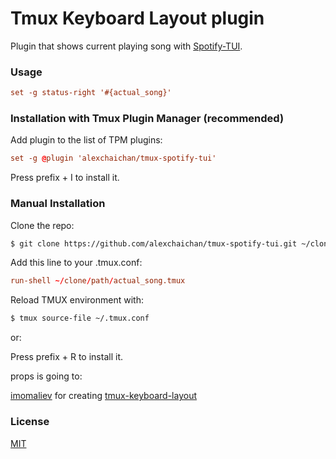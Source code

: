 # Tmux Keyboard Layout plugin

Plugin that shows current playing song with [Spotify-TUI](https://github.com/Rigellute/spotify-tui).

### Usage

```tmux.conf
set -g status-right '#{actual_song}'
```

### Installation with Tmux Plugin Manager (recommended)

Add plugin to the list of TPM plugins:

```tmux.conf
set -g @plugin 'alexchaichan/tmux-spotify-tui'
```

Press prefix + I to install it.

### Manual Installation

Clone the repo:

```bash
$ git clone https://github.com/alexchaichan/tmux-spotify-tui.git ~/clone/path
```

Add this line to your .tmux.conf:

```tmux.conf
run-shell ~/clone/path/actual_song.tmux
```

Reload TMUX environment with:

```bash
$ tmux source-file ~/.tmux.conf
```

or:

Press prefix + R to install it.

<!-- ### Configurations -->

props is going to:

[imomaliev](https://github.com/imomaliev) for creating [tmux-keyboard-layout](https://github.com/imomaliev/tmux-keyboard-layout)

### License

[MIT](LICENSE)
